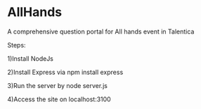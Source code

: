 AllHands
========

A comprehensive question portal for All hands event in Talentica


Steps:

1)Install NodeJs

2)Install Express via npm install express

3)Run the server by node server.js

4)Access the site on localhost:3100